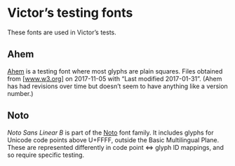 # Victor’s testing fonts

These fonts are used in Victor’s tests.


## Ahem

[Ahem] is a testing font where most glyphs are plain squares.
Files obtained from [www.w3.org] on 2017-11-05 with “Last modified 2017-01-31”.
(Ahem has had revisions over time but doesn’t seem to have anything like a version number.)

[Ahem]: http://web-platform-tests.org/writing-tests/ahem.html
[www.w3.org]: https://www.w3.org/Style/CSS/Test/Fonts/Ahem/


## Noto

*Noto Sans Linear B* is part of the [Noto] font family.
It includes glyphs for Unicode code points above U+FFFF, outside the Basic Multilingual Plane.
These are represented differently in code point ⇔ glyph ID mappings,
and so require specific testing.

[Noto]: https://www.google.com/get/noto/
